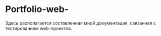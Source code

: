 # Portfolio-web-
Здесь располагается составленная мной документация, связанная с тестированием web-проектов.
